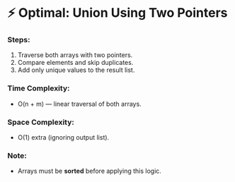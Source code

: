 # ⚡ Optimal: Union Using Two Pointers

### Steps:
1. Traverse both arrays with two pointers.
2. Compare elements and skip duplicates.
3. Add only unique values to the result list.

### Time Complexity:
- O(n + m) — linear traversal of both arrays.

### Space Complexity:
- O(1) extra (ignoring output list).

### Note:
- Arrays must be **sorted** before applying this logic.

